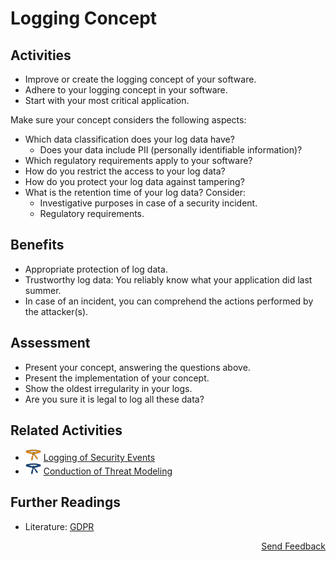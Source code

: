 # Logging Concept

## Activities

- Improve or create the logging concept of your software.
- Adhere to your logging concept in your software.
- Start with your most critical application.

Make sure your concept considers the following aspects:
- Which data classification does your log data have?
  - Does your data include PII (personally identifiable information)?
- Which regulatory requirements apply to your software?
- How do you restrict the access to your log data?
- How do you protect your log data against tampering?
- What is the retention time of your log data? Consider:
  - Investigative purposes in case of a security incident.
  - Regulatory requirements.

## Benefits

- Appropriate protection of log data.
- Trustworthy log data: You reliably know what your application did last summer.
- In case of an incident, you can comprehend the actions performed by the attacker(s).

## Assessment

- Present your concept, answering the questions above.
- Present the implementation of your concept.
- Show the oldest irregularity in your logs.
- Are you sure it is legal to log all these data?

## Related Activities

- [<img src="https://raw.githubusercontent.com/AppSecure-nrw/security-belts/assets/belt-img/03_security-belt-orange.svg" width="25" />](#) [Logging of Security Events](../orange/logging-of-security-events.md)
- [<img src="https://raw.githubusercontent.com/AppSecure-nrw/security-belts/assets/belt-img/05_security-belt-blue.svg" width="25" />](#) [Conduction of Threat Modeling](../blue/conduction-of-threat-modeling.md)

## Further Readings

- Literature: [GDPR](https://gdpr.eu/)

<p align="right"><a href="https://www.surveymonkey.de/r/MNWNVRB">Send Feedback</a></p>
